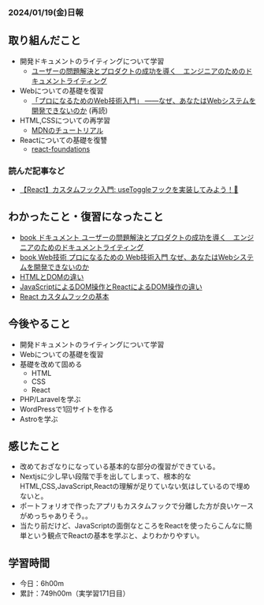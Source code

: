 ### 2024/01/19(金)日報
## 取り組んだこと
- 開発ドキュメントのライティングについて学習
  - [ユーザーの問題解決とプロダクトの成功を導く　エンジニアのためのドキュメントライティング](https://amzn.asia/d/e0OOwBo) 
- Webについての基礎を復習
  - [「プロになるためのWeb技術入門」 ――なぜ、あなたはWebシステムを開発できないのか](https://amzn.asia/d/2WYCcjH) (再読)
- HTML,CSSについての再学習
  - [MDNのチュートリアル](https://developer.mozilla.org/ja/docs/Learn/HTML)
- Reactについての基礎を復讐
  - [react-foundations](https://nextjs.org/learn/react-foundations)

### 読んだ記事など
- [【React】カスタムフック入門: useToggleフックを実装してみよう！💫](https://zenn.dev/yuji6523/articles/react-usetoggle-customhook)

## わかったこと・復習になったこと
  - [book ドキュメント ユーザーの問題解決とプロダクトの成功を導く　エンジニアのためのドキュメントライティング](https://www.notion.so/book-855829d0f9144008ad8d7a01c521f0c7?pvs=4)
  - [book Web技術 プロになるための Web技術入門 なぜ、あなたはWebシステムを開発できないのか](https://www.notion.so/Web-Web-b6d91ac11d224fae9ee62346b13a28bb?pvs=4)
  - [HTMLとDOMの違い](https://www.notion.so/HTML-DOM-da53c5d6932e41b5a557a0a0459390ad?pvs=4)
  - [JavaScriptによるDOM操作とReactによるDOM操作の違い](https://www.notion.so/JavaScript-DOM-React-DOM-f0f36724ff7547548dc08b1d8f53cf26?pvs=4)
  - [React カスタムフックの基本](https://www.notion.so/React-6c02ed9a51fe483992f6f0fea079e57d?pvs=4)
## 今後やること
- 開発ドキュメントのライティングについて学習
- Webについての基礎を復習
- 基礎を改めて固める
  - HTML
  - CSS
  - React
- PHP/Laravelを学ぶ
- WordPressで1回サイトを作る
- Astroを学ぶ

## 感じたこと
- 改めておざなりになっている基本的な部分の復習ができている。
- Nextjsに少し早い段階で手を出してしまって、根本的なHTML,CSS,JavaScript,Reactの理解が足りていない気はしているので埋めないと。
- ポートフォリオで作ったアプリもカスタムフックで分離した方が良いケースがめっちゃありそう。。
- 当たり前だけど、JavaScriptの面倒なところをReactを使ったらこんなに簡単という観点でReactの基本を学ぶと、よりわかりやすい。

## 学習時間
- 今日：6h00m
- 累計：749h00m（実学習171日目）